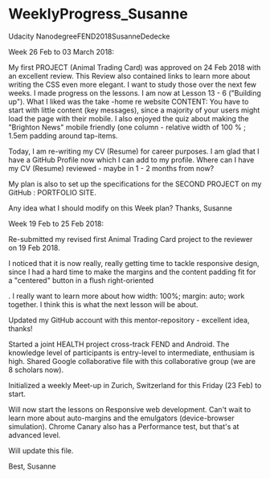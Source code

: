 # WeeklyProgress_Susanne
Udacity NanodegreeFEND2018SusanneDedecke

Week 26 Feb to 03 March 2018: 

My first PROJECT (Animal Trading Card) was approved on 24 Feb 2018 with an excellent review. This Review  also contained links to learn more about writing the CSS even more elegant. I want to study those over the next few weeks. 
I made progress on the lessons. I am now at Lesson 13 - 6 ("Building up"). 
What I liked was the take -home re website CONTENT: You have to start with little content (key messages), since a majority of your users might load the page with their mobile. 
I also enjoyed the quiz about making the "Brighton News" mobile friendly (one column - relative width of 100 % ; 1.5em padding around tap-items. 

Today, I am re-writing my CV (Resume) for career purposes. I am glad that I have a GitHub Profile now which I can add to my profile. 
Where can I have my CV (Resume) reviewed - maybe in 1 - 2 months from now? 

My plan is also to set up the specifications for the SECOND PROJECT on my GitHub : PORTFOLIO SITE. 

Any idea what I should modify on this Week plan? Thanks, Susanne 


Week 19 Feb to 25 Feb 2018:

Re-submitted my revised first Animal Trading Card project to the reviewer on 19 Feb 2018. 

I noticed that it is now really, really getting time to tackle responsive design, since I had a hard time to make the margins and the content padding fit for a "centered" button in a flush right-oriented <div>. I really want to learn more about how width: 100%; margin: auto; work together. I think this is what the next lesson will be about.
  
 Updated my GitHub account with this mentor-repository - excellent idea, thanks!
 
 Started a joint HEALTH project cross-track FEND and Android. The knowledge level of participants is entry-level to intermediate, enthusiam is high. Shared Google collaborative file with this collaborative group (we are 8 scholars now). 
 
 Initialized a weekly Meet-up in Zurich, Switzerland for this Friday (23 Feb) to start. 
 
 Will now start the lessons on Responsive web development. Can't wait to learn more about auto-margins and the emulgators (device-browser simulation). Chrome Canary also has a Performance test, but that's at advanced level. 
 
 Will update this file. 
 
 Best, Susanne 
 
